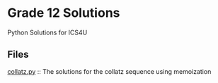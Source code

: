 # Grade 12 Solutions
Python Solutions for ICS4U

## Files

[collatz.py](https://github.com/mrparkyrdsb/grade12solutions/blob/main/collatz.py) :: The solutions for the collatz sequence using memoization
